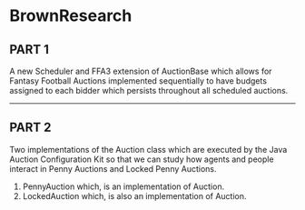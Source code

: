 BrownResearch
=============
PART 1
--------------------------------------------
A new Scheduler and FFA3 extension of AuctionBase which allows for Fantasy Football Auctions implemented sequentially to have budgets assigned to each bidder which persists throughout all scheduled auctions.

---------------------------------------------
PART 2
----------------------------------------------
Two implementations of the Auction class which are executed by the Java Auction Configuration Kit so that we can study
how agents and people interact in Penny Auctions and Locked Penny Auctions.
1. PennyAuction which, is an implementation of Auction.
2. LockedAuction which, is also an implementation of Auction.
